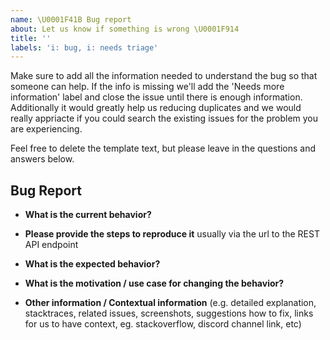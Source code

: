```yaml
---
name: \U0001F41B Bug report
about: Let us know if something is wrong \U0001F914
title: ''
labels: 'i: bug, i: needs triage'
---
```

Make sure to add all the information needed to understand the bug so that someone can help. If the info is missing we'll add the 'Needs more information' label and close the issue until there is enough information. Additionally it would greatly help us reducing duplicates and we would really appriacte if you could search the existing issues for the problem you are experiencing.

Feel free to delete the template text, but please leave in the questions and answers below.

## Bug Report

* **What is the current behavior?**



* **Please provide the steps to reproduce it** usually via the url to the REST API endpoint



* **What is the expected behavior?**



* **What is the motivation / use case for changing the behavior?**



* **Other information / Contextual information** (e.g. detailed explanation, stacktraces, related issues, screenshots, suggestions how to fix, links for us to have context, eg. stackoverflow, discord channel link, etc)

